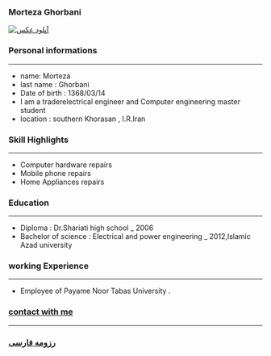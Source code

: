 
### Morteza Ghorbani
<a href="https://uupload.ir/view/afl_photo.jpg" target="_blank"><img src="https://uupload.ir/files/afl_photo_thumb.jpg" border="0" alt="آپلود عکس" /></a>

### Personal informations

---
+ name: Morteza
+ last name : Ghorbani
+ Date of birth : 1368/03/14
+ I am a traderelectrical engineer and Computer engineering master student
+ location : southern Khorasan , I.R.Iran


### Skill Highlights

---
+ Computer hardware repairs
+ Mobile phone repairs
+ Home Appliances repairs

### Education

---
+ Diploma : Dr.Shariati high school
_ 2006
+ Bachelor of science : Electrical and power engineering
_ 2012,Islamic Azad university


### working Experience

---
+ Employee of Payame Noor Tabas University .

### [contact with me](ghorbani_pnu@yahoo.com)


--- 
### [رزومه فارسی](resume-fa.md)
